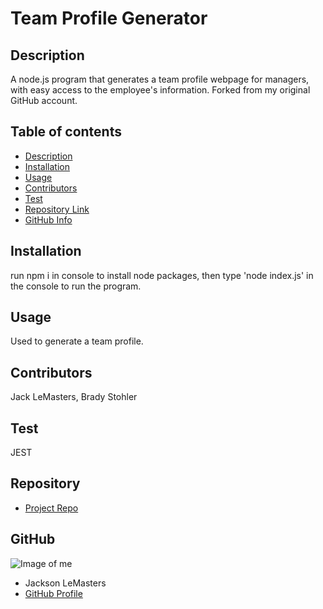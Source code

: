 # **Team Profile Generator**
## Description 
A node.js program that generates a team profile webpage for managers, with easy access to the employee's information. Forked from my original GitHub account.
## Table of contents
- [Description](#Description)
- [Installation](#Installation)
- [Usage](#Usage)
- [Contributors](#Contributors)
- [Test](#Test)
- [Repository Link](#Repository)
- [GitHub Info](#GitHub) 
## Installation
run npm i in console to install node packages, then type 'node index.js' in the console to run the program.
## Usage
Used to generate a team profile.
## Contributors
Jack LeMasters, Brady Stohler
## Test
JEST
## Repository
- [Project Repo](github.com/jacklemasters/team-profile-generator)
## GitHub
![Image of me](https://avatars.githubusercontent.com/u/82251556?v=4)
- Jackson LeMasters
- [GitHub Profile](https://github.com/tf-jlemasters)

